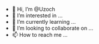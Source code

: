 - 👋 Hi, I’m @Uzoch
- 👀 I’m interested in ...
- 🌱 I’m currently learning ...
- 💞️ I’m looking to collaborate on ...
- 📫 How to reach me ...

<!---
Uzoch/Uzoch is a ✨ special ✨ repository because its `README.md` (this file) appears on your GitHub profile.
You can click the Preview link to take a look at your changes.
--->
